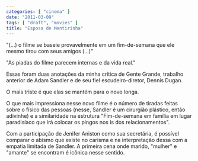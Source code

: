 ```yaml
---
categories: [ "cinema" ]
date: "2011-03-09"
tags: [ "draft", "movies" ]
title: "Esposa de Mentirinha"
---
```

"(...) o filme se baseie provavelmente em um fim-de-semana que ele mesmo
tirou com seus amigos (...)"

"As piadas do filme parecem internas e da vida real."

Essas foram duas anotações da minha crítica de Gente Grande, trabalho
anterior de Adam Sandler e de seu fiel escudeiro-diretor, Dennis Dugan.

O mais triste é que elas se mantém para o novo longa.

O que mais impressiona nesse novo filme é o número de tiradas feitas
sobre o físico das pessoas (nesse, Sandler é um cirurgião plástico,
então adivinhe) e a similaridade na estrutura "Fim-de-semana em
família em lugar paradisíaco que irá colocar os pingos nos is dos
relacionamentos".

Com a participação de Jenifer Aniston como sua secretária, é possível
comparar o abismo que existe no carisma e na interpretação dessa com
a empatia limitada de Sandler. A primeira cena onde marido, "mulher" e
"amante" se encontram é icônica nesse sentido.
